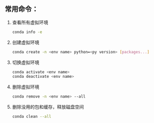 ## 常用命令：
1. 查看所有虚拟环境
    ```bash
    conda info -e
    ```

2. 创建虚拟环境
    ```bash
    conda create -n <env name> python=<py version> [packages...]
    ```

3. 切换虚拟环境
    ```bash
    conda activate <env name>
    conda deactivate <env name>
    ```

4. 删除虚拟环境
    ```bash
    conda remove -n <env name> --all
    ```

5. 删除没用的包和缓存，释放磁盘空间

    ```bash
    conda clean --all
    ```

